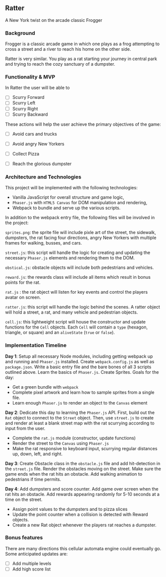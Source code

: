 ## Ratter
A  New York twist on the arcade classic Frogger

### Background

Frogger is a classic arcade game in which one plays as a frog attempting to cross a street and a river to reach his home on the other side.

Ratter is very similar. You play as a rat starting your journey in central park and trying to reach the cozy sanctuary of a dumpster.


### Functionality & MVP

In Ratter the user will be able to

- [ ] Scurry Forward
- [ ] Scurry Left
- [ ] Scurry Right
- [ ] Scurry Backward

These actions will help the user achieve the primary objectives of the game:

- [ ] Avoid cars and trucks
- [ ] Avoid angry New Yorkers
- [ ] Collect Pizza
- [ ] Reach the glorious dumpster


### Architecture and Technologies

This project will be implemented with the following technologies:

- Vanilla JavaScript for overall structure and game logic,
- `Phaser.js` with `HTML5 Canvas` for DOM manipulation and rendering,
- Webpack to bundle and serve up the various scripts.

In addition to the webpack entry file, the following files will be involved in the project:

`sprites.png`: the sprite file will include pixle art of the street, the sidewalk, dumpsters, the rat facing four directions, angry New Yorkers with multiple frames for walking, busses, and cars.

`street.js`: this script will handle the logic for creating and updating the necessary `Phaser.js` elements and rendering them to the DOM.

`obstical.js`: obstacle objects will include both pedestrians and vehicles.

`reward.js`: the rewards class will include all items which result in bonus points for the rat.

`rat.js` : the rat object will listen for key events and control the players avatar on screen.

`ratter.js`: this script will handle the logic behind the scenes.  A ratter object will hold a street, a rat, and many vehicle and pedestrian objects.

`cell.js`: this lightweight script will house the constructor and update functions for the `Cell` objects.  Each `Cell` will contain a `type` (hexagon, triangle, or square) and an `aliveState` (`true` or `false`).

### Implementation Timeline

**Day 1**: Setup all necessary Node modules, including getting webpack up and running and `Phaser.js` installed.  Create `webpack.config.js` as well as `package.json`.  Write a basic entry file and the bare bones of all 3 scripts outlined above.  Learn the basics of `Phaser.js`. Create Sprites. Goals for the day:

- Get a green bundle with `webpack`
- Complete pixel artwork and learn how to sample sprites from a single file.
- Learn enough `Phaser.js` to render an object to the `Canvas` element

**Day 2**: Dedicate this day to learning the `Phaser.js` API.  First, build out the `Rat` object to connect to the `Street` object.  Then, use `street.js` to create and render at least a blank street map with the rat scurrying according to input from the user.

- Complete the `rat.js` module (constructor, update functions)
- Render the street to the `Canvas` using `Phaser.js`
- Make the rat responsive to keyboard input, scurrying regular distances up, down, left, and right.

**Day 3**: Create Obstacle class in the `obstacle.js` file and add hit-detection in the `street.js` file. Render the obstacles moving on the street. Make sure the game ends when the rat hits an obstacle. Add walking animation to pedestrians if time permits.


**Day 4**: Add dumpsters and score counter. Add game over screen when the rat hits an obstacle. Add rewards appearing randomly for 5-10 seconds at a time on the street.

- Assign point values to the dumpsters and to pizza slices
- Update the point counter when a collision is detected with Reward objects.
- Create a new Rat object whenever the players rat reaches a dumpster.


### Bonus features

There are many directions this cellular automata engine could eventually go.  Some anticipated updates are:

- [ ] Add multiple levels
- [ ] Add high score list
